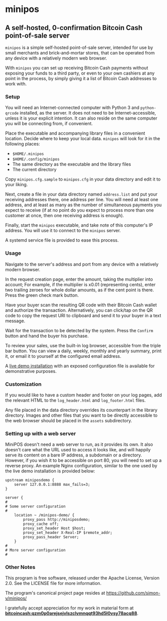 # minipos
## A self-hosted, 0-confirmation Bitcoin Cash point-of-sale server

`minipos` is a simple self-hosted point-of-sale server, intended for use by small merchants and brick-and-mortar stores, that can be operated from any device with a relatively modern web browser.

With `minipos` you can set up receiving Bitcoin Cash payments without exposing your funds to a third party, or even to your own cashiers at any point in the process, by simply giving it a list of Bitcoin Cash addresses to work with.

### Setup

You will need an Internet-connected computer with Python 3 and `python-qrcode` installed, as the server. It does not need to be Internet-accessible, unless it is your explicit intention. It can also reside on the same computer you will be connecting from, if convenient.

Place the executable and accompanying library files in a convenient location. Decide where to keep your local data. `minipos` will look for it in the following places:

* `$HOME/.minipos`
* `$HOME/.config/minipos`
* The same directory as the executable and the library files
* The current directory

Copy `minipos.cfg.sample` to `minipos.cfg` in your data directory and edit it to your liking.

Next, create a file in your data directory named `address.list` and put your receiving addresses there, one address per line. You will need at least one address, and at least as many as the number of simultaneous payments you expect to receive (if at no point do you expect to process more than one customer at once, then one receiving address is enough).

Finally, start the `minipos` executable, and take note of this computer's IP address. You will use it to connect to the `minipos` server.

A systemd service file is provided to ease this process.

### Usage

Navigate to the server's address and port from any device with a relatively modern browser.

In the request creation page, enter the amount, taking the multiplier into account; For example, if the multiplier is x0.01 (representing cents), enter two trailing zeroes for whole dollar amounts, as if the cent point is there. Press the green check mark button.

Have your buyer scan the resulting QR code with their Bitcoin Cash wallet and authorize the transaction. Alternatively, you can click/tap on the QR code to copy the request URI to clipboard and send it to your buyer in a text message.

Wait for the transaction to be detected by the system. Press the `Confirm` button and hand the buyer his purchase.

To review your sales, use the built-in log browser, accessible from the triple bar button. You can view a daily, weekly, monthly and yearly summary, print it, or email it to yourself at the configured email address.

A [live demo installation](https://simonvolpert.com/minipos-demo/) with an exposed configuration file is available for demonstrative purposes.

### Customization

If you would like to have a custom header and footer on your log pages, add the relevant HTML to the `log_header.html` and `log_footer.html` files.

Any file placed in the data directory overrides its counterpart in the library directory. Images and other files that you want to be directly accessible to the web browser should be placed in the `assets` subdirectory.

### Setting up with a web server

MiniPOS doesn't need a web server to run, as it provides its own. It also doesn't care what the URL used to access it looks like, and will happily serve its content on a bare IP address, a subdomain or a directory. However, if you wish it to be accessible on port 80, you will need to set up a reverse proxy. An example Nginx configuration, similar to the one used by the live demo installation is provided below:

    upstream miniposdemo {
        server 127.0.0.1:8888 max_fails=3;
    }
    
    server {
    #
    # Some server configuration
    #
        location ~ /minipos-demo/ {
            proxy_pass http://miniposdemo;
            proxy_cache off;
            proxy_set_header Host $host;
            proxy_set_header X-Real-IP $remote_addr;
            proxy_pass_header Server;
        }
    #
    # More server configuration
    #

### Other Notes

This program is free software, released under the Apache License, Version 2.0. See the LICENSE file for more information.

The program's canonical project page resides at https://github.com/simon-v/minipos/

I gratefully accept appreciation for my work in material form at __[bitcoincash:qzm0p0arejsejvlszclvmnqqt93hd5l0vsy78acq88](bitcoincash:qzm0p0arejsejvlszclvmnqqt93hd5l0vsy78acq88)__.
